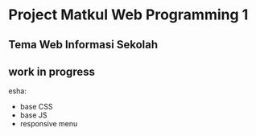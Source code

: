 # Project Matkul Web Programming 1
## Tema Web Informasi Sekolah

## work in progress

esha:
* base CSS
* base JS
* responsive menu